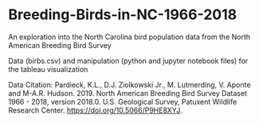# Breeding-Birds-in-NC-1966-2018
An exploration into the North Carolina bird population data from the North American Breeding Bird Survey

Data (birbs.csv) and manipulation (python and jupyter notebook files) for the tableau visualization

Data Citation:
Pardieck, K.L., D.J. Ziolkowski Jr., M. Lutmerding, V. Aponte and M-A.R. Hudson. 2019. North American Breeding Bird Survey Dataset 1966 - 2018, version 2018.0. U.S. Geological Survey, Patuxent Wildlife Research Center. https://doi.org/10.5066/P9HE8XYJ.
